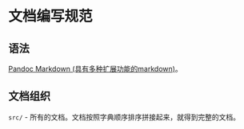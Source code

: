 # 文档编写规范

## 语法

[Pandoc Markdown (具有多种扩展功能的markdown)](http://pandoc.org/MANUAL.html#pandocs-markdown)。

## 文档组织

`src/` - 所有的文档。文档按照字典顺序排序拼接起来，就得到完整的文档。
